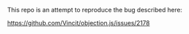 This repo is an attempt to reproduce the bug described here:

https://github.com/Vincit/objection.js/issues/2178
